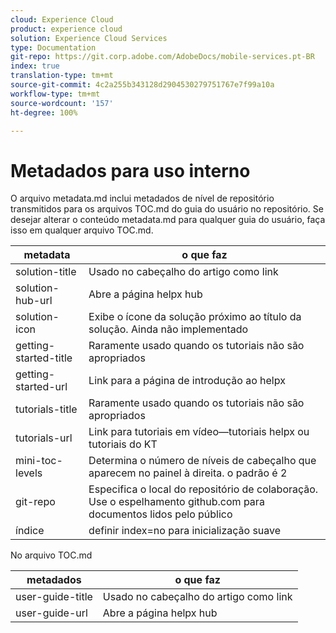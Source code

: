 ```yaml
---
cloud: Experience Cloud
product: experience cloud
solution: Experience Cloud Services
type: Documentation
git-repo: https://git.corp.adobe.com/AdobeDocs/mobile-services.pt-BR
index: true
translation-type: tm+mt
source-git-commit: 4c2a255b343128d2904530279751767e7f99a10a
workflow-type: tm+mt
source-wordcount: '157'
ht-degree: 100%

---
```



# Metadados para uso interno

O arquivo metadata.md inclui metadados de nível de repositório transmitidos para os arquivos TOC.md do guia do usuário no repositório. Se desejar alterar o conteúdo metadata.md para qualquer guia do usuário, faça isso em qualquer arquivo TOC.md.

| metadata | o que faz |
|--- |--- |
| solution-title | Usado no cabeçalho do artigo como link |
| solution-hub-url | Abre a página helpx hub |
| solution-icon | Exibe o ícone da solução próximo ao título da solução. Ainda não implementado |
| getting-started-title | Raramente usado quando os tutoriais não são apropriados |
| getting-started-url | Link para a página de introdução ao helpx |
| tutorials-title | Raramente usado quando os tutoriais não são apropriados |
| tutorials-url | Link para tutoriais em vídeo—tutoriais helpx ou tutoriais do KT |
| mini-toc-levels | Determina o número de níveis de cabeçalho que aparecem no painel à direita. o padrão é 2 |
| git-repo | Especifica o local do repositório de colaboração. Use o espelhamento github.com para documentos lidos pelo público |
| índice | definir index=no para inicialização suave |

No arquivo TOC.md

| metadados | o que faz |
|--- |--- |
| user-guide-title | Usado no cabeçalho do artigo como link |
| user-guide-url | Abre a página helpx hub |
